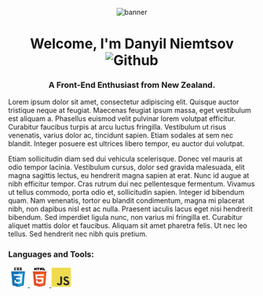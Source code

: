 <p align="center">
<img  src="https://github.com/DanyilNiemtsov/DanyilNiemtsov/assets/142193142/d3819291-d385-46af-a4a7-038bdb86b97a" alt="banner">
    </p>
<h1 align="center">Welcome, I'm Danyil Niemtsov
    <img
      src="https://icones.pro/wp-content/uploads/2021/06/icone-github-grise.png"
      alt="Github"
      style=" width: 2.8%;"
    />
  </a></h1>
<h3 align="center">A Front-End Enthusiast from New Zealand.</h3>
<p>
    Lorem ipsum dolor sit amet, consectetur adipiscing elit. Quisque auctor tristique neque at feugiat. Maecenas feugiat ipsum massa, eget vestibulum est aliquam a. Phasellus euismod velit pulvinar lorem volutpat efficitur. Curabitur faucibus turpis at arcu luctus fringilla. Vestibulum ut risus venenatis, varius dolor ac, tincidunt sapien. Etiam sodales at sem nec blandit. Integer posuere est ultrices libero tempor, eu auctor dui volutpat.

Etiam sollicitudin diam sed dui vehicula scelerisque. Donec vel mauris at odio tempor lacinia. Vestibulum cursus, dolor sed gravida malesuada, elit magna sagittis lectus, eu hendrerit magna sapien at erat. Nunc id augue at nibh efficitur tempor. Cras rutrum dui nec pellentesque fermentum. Vivamus ut tellus commodo, porta odio et, sollicitudin sapien. Integer id bibendum quam. Nam venenatis, tortor eu blandit condimentum, magna mi placerat nibh, non dapibus nisl est ac nulla. Praesent iaculis lacus eget nisi hendrerit bibendum. Sed imperdiet ligula nunc, non varius mi fringilla et. Curabitur aliquet mattis dolor et faucibus. Aliquam sit amet pharetra felis. Ut nec leo tellus. Sed hendrerit nec nibh quis pretium.
</p>

  


<h3 align="left">Languages and Tools:</h3>
<p align="left"> <a href="https://www.w3schools.com/css/" target="_blank" rel="noreferrer"> <img src="https://raw.githubusercontent.com/devicons/devicon/master/icons/css3/css3-original-wordmark.svg" alt="css3" width="40" height="40"/> </a> <a href="https://www.w3.org/html/" target="_blank" rel="noreferrer"> <img src="https://raw.githubusercontent.com/devicons/devicon/master/icons/html5/html5-original-wordmark.svg" alt="html5" width="40" height="40"/> </a> <a href="https://developer.mozilla.org/en-US/docs/Web/JavaScript" target="_blank" rel="noreferrer"> <img src="https://raw.githubusercontent.com/devicons/devicon/master/icons/javascript/javascript-original.svg" alt="javascript" width="40" height="40"/> </a> </p>
